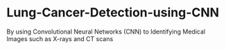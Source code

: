 # Lung-Cancer-Detection-using-CNN
By using Convolutional Neural Networks (CNN) to Identifying Medical Images such as X-rays and CT scans
